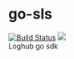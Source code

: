 # go-sls
[![Build Status](https://travis-ci.org/galaxydi/go-loghub.svg?branch=master)](https://travis-ci.org/galaxydi/go-loghub)
[![](http://gocover.io/_badge/github.com/galaxydi/go-loghub?branch=master)](http://gocover.io/github.com/galaxydi/go-loghub)  
Loghub go sdk  
